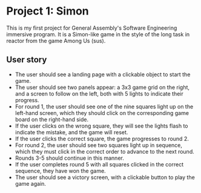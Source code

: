 # Project 1: Simon
This is my first project for General Assembly's Software Engineering immersive program. It is a Simon-like game in the style of the long task in reactor from the game Among Us (sus).

## User story
* The user should see a landing page with a clickable object to start the game.
* The user should see two panels appear: a 3x3 game grid on the right, and a screen to follow on the left, both with 5 lights to indicate their progress.
* For round 1, the user should see one of the nine squares light up on the left-hand screen, which they should click on the corresponding game board on the right-hand side.
* If the user clicks on the wrong square, they will see the lights flash to indicate the mistake, and the game will reset.
* If the user clicks the correct square, the game progresses to round 2.
* For round 2, the user should see two squares light up in sequence, which they must click in the correct order to advance to the next round.
* Rounds 3-5 should continue in this manner.
* If the user completes round 5 with all squares clicked in the correct sequence, they have won the game.
* The user should see a victory screen, with a clickable button to play the game again.
